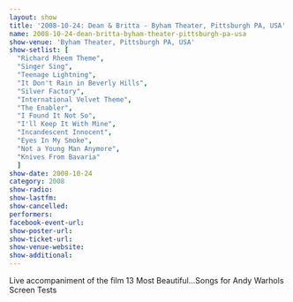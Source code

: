 ```yaml
---
layout: show
title: '2008-10-24: Dean & Britta - Byham Theater, Pittsburgh PA, USA'
name: 2008-10-24-dean-britta-byham-theater-pittsburgh-pa-usa
show-venue: 'Byham Theater, Pittsburgh PA, USA'
show-setlist: [
  "Richard Rheem Theme",
  "Singer Sing",
  "Teenage Lightning",
  "It Don't Rain in Beverly Hills",
  "Silver Factory",
  "International Velvet Theme",
  "The Enabler",
  "I Found It Not So",
  "I'll Keep It With Mine",
  "Incandescent Innocent",
  "Eyes In My Smoke",
  "Not a Young Man Anymore",
  "Knives From Bavaria"
  ]
show-date: 2008-10-24
category: 2008
show-radio: 
show-lastfm: 
show-cancelled: 
performers: 
facebook-event-url: 
show-poster-url: 
show-ticket-url: 
show-venue-website: 
show-additional: 
---
```


Live accompaniment of the film 13 Most Beautiful...Songs for Andy Warhols Screen Tests